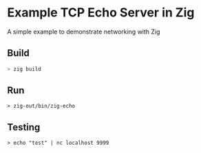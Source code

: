 # Example TCP Echo Server in Zig

A simple example to demonstrate networking with Zig

## Build

```bash
> zig build
```

## Run

```
> zig-out/bin/zig-echo
```

## Testing

```
> echo "test" | nc localhost 9999
```
